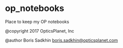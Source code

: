 # op_notebooks
Place to keep my OP notebooks


@copyright 2017 OpticsPlanet, Inc


@author Boris Sadkhin boris.sadkhin@opticsplanet.com
